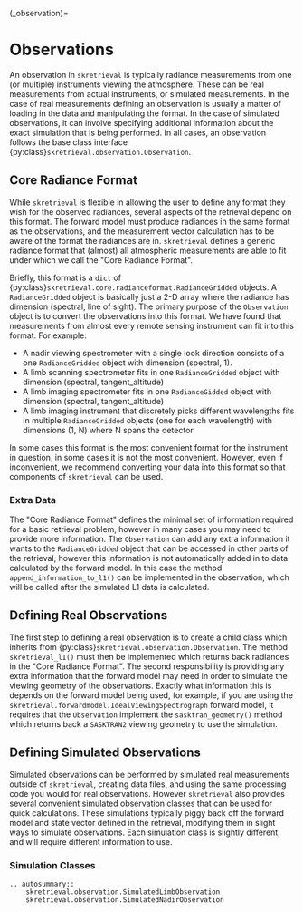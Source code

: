 (_observation)=
# Observations
An observation in `skretrieval` is typically radiance measurements from one (or multiple) instruments viewing the atmosphere.
These can be real measurements from actual instruments, or simulated measurements.
In the case of real measurements defining an observation is usually a matter of loading in the data and manipulating the format.
In the case of simulated observations, it can involve specifying additional information about the exact simulation that is being performed.
In all cases, an observation follows the base class interface {py:class}`skretrieval.observation.Observation`.

## Core Radiance Format
While `skretrieval` is flexible in allowing the user to define any format they wish for the observed radiances, several aspects of the retrieval depend on this format.
The forward model must produce radiances in the same format as the observations, and the measurement vector calculation has to be aware of the format the radiances are in.
`skretrieval` defines a generic radiance format that (almost) all atmospheric measurements are able to fit under which we call the "Core Radiance Format".

Briefly, this format is a `dict` of {py:class}`skretrieval.core.radianceformat.RadianceGridded` objects.
A `RadianceGridded` object is basically just a 2-D array where the radiance has dimension (spectral, line of sight).
The primary purpose of the `Observation` object is to convert the observations into this format.
We have found that measurements from almost every remote sensing instrument can fit into this format.
For example:

- A nadir viewing spectrometer with a single look direction consists of a one `RadianceGridded` object with dimension (spectral, 1).
- A limb scanning spectrometer fits in one `RadianceGridded` object with dimension (spectral, tangent_altitude)
- A limb imaging spectrometer fits in one `RadianceGidded` object with dimension (spectral, tangent_altitude)
- A limb imaging instrument that discretely picks different wavelengths fits in multiple `RadianceGridded` objects (one for each wavelength) with dimensions (1, N) where N spans the detector

In some cases this format is the most convenient format for the instrument in question, in some cases it is not the most convenient.
However, even if inconvenient, we recommend converting your data into this format so that components of `skretrieval` can be used.

### Extra Data
The "Core Radiance Format" defines the minimal set of information required for a basic retrieval problem, however in many cases you may need to provide more information.
The `Observation` can add any extra information it wants to the `RadianceGridded` object that can be accessed in other parts of the retrieval, however this information
is not automatically added in to data calculated by the forward model.
In this case the method `append_information_to_l1()` can be implemented in the observation, which will be called after the simulated L1 data is calculated.


## Defining Real Observations
The first step to defining a real observation is to create a child class which inherits from {py:class}`skretrieval.observation.Observation`.
The method `skretrieval_l1()` must then be implemented which returns back radiances in the "Core Radiance Format".
The second responsibility is providing any extra information that the forward model may need in order to simulate the viewing geometry of the observations.
Exactly what information this is depends on the forward model being used, for example, if you are using the `skretrieval.forwardmodel.IdealViewingSpectrograph`
forward model, it requires that the `Observation` implement the `sasktran_geometry()` method which returns back a `SASKTRAN2` viewing geometry
to use the simulation.

## Defining Simulated Observations
Simulated observations can be performed by simulated real measurements outside of `skretrieval`, creating data files, and using the same processing code you would for real observations.
However `skretrieval` also provides several convenient simulated observation classes that can be used for quick calculations.
These simulations typically piggy back off the forward model and state vector defined in the retrieval, modifying them in slight ways to simulate observations.
Each simulation class is slightly different, and will require different information to use.

### Simulation Classes
```{eval-rst}
.. autosummary::
    skretrieval.observation.SimulatedLimbObservation
    skretrieval.observation.SimulatedNadirObservation
```
